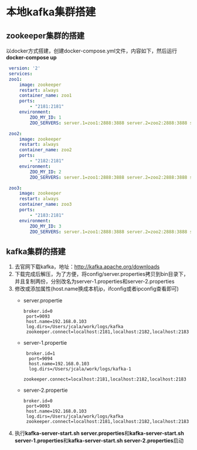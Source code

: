 # 本地kafka集群搭建
## zookeeper集群的搭建
   以docker方式搭建，创建docker-compose.yml文件，内容如下，然后运行**docker-compose up**
   
   ```yaml
    version: '2'
	services:
    zoo1:
        image: zookeeper
        restart: always
        container_name: zoo1
        ports:
            - "2181:2181"
        environment:
            ZOO_MY_ID: 1
            ZOO_SERVERS: server.1=zoo1:2888:3888 server.2=zoo2:2888:3888 server.3=zoo3:2888:3888

    zoo2:
        image: zookeeper
        restart: always
        container_name: zoo2
        ports:
            - "2182:2181"
        environment:
            ZOO_MY_ID: 2
            ZOO_SERVERS: server.1=zoo1:2888:3888 server.2=zoo2:2888:3888 server.3=zoo3:2888:3888

    zoo3:
        image: zookeeper
        restart: always
        container_name: zoo3
        ports:
            - "2183:2181"
        environment:
            ZOO_MY_ID: 3
            ZOO_SERVERS: server.1=zoo1:2888:3888 server.2=zoo2:2888:3888 server.3=zoo3:2888:3888
   ```
  
## kafka集群的搭建
1. 去官网下载kafka，地址：http://kafka.apache.org/downloads
2. 下载完成后解压，为了方便，将config/server.properties拷贝到bin目录下，并且复制两份，分别改名为server-1.properties和server-2.properties
3. 修改或添加属性(host.name换成本机ip，ifconfig或者ipconfig查看即可)
   - server.propertie

	   ```properties
	   broker.id=0
		port=9093
		host.name=192.168.0.103	
		log.dirs=/Users/jcala/work/logs/kafka
		zookeeper.connect=localhost:2181,localhost:2182,localhost:2183
	   ```
   - server-1.propertie

      ```properties
	   broker.id=1
		port=9094
		host.name=192.168.0.103	
		log.dirs=/Users/jcala/work/logs/kafka-1
		zookeeper.connect=localhost:2181,localhost:2182,localhost:2183
	   ```
   - server-2.propertie

       ```properties
	   broker.id=0
		port=9093
		host.name=192.168.0.103	
		log.dirs=/Users/jcala/work/logs/kafka
		zookeeper.connect=localhost:2181,localhost:2182,localhost:2183
	   ```
4. 执行**kafka-server-start.sh server.properties**和**kafka-server-start.sh server-1.properties**和**kafka-server-start.sh server-2.properties**启动